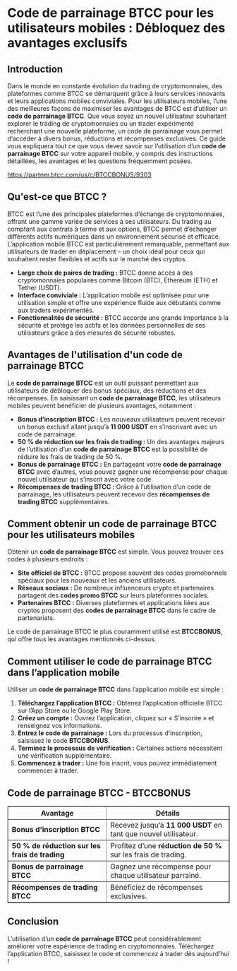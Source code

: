 <h1>Code de parrainage BTCC pour les utilisateurs mobiles : Débloquez des avantages exclusifs</h1>

<h2>Introduction</h2>
<p>Dans le monde en constante évolution du trading de cryptomonnaies, des plateformes comme BTCC se démarquent grâce à leurs services innovants et leurs applications mobiles conviviales. Pour les utilisateurs mobiles, l’une des meilleures façons de maximiser les avantages de BTCC est d’utiliser un <strong>code de parrainage BTCC</strong>. Que vous soyez un nouvel utilisateur souhaitant explorer le trading de cryptomonnaies ou un trader expérimenté recherchant une nouvelle plateforme, un code de parrainage vous permet d’accéder à divers bonus, réductions et récompenses exclusives. Ce guide vous expliquera tout ce que vous devez savoir sur l’utilisation d’un <strong>code de parrainage BTCC</strong> sur votre appareil mobile, y compris des instructions détaillées, les avantages et les questions fréquemment posées.</p>
<a href="https://partner.btcc.com/us/c/BTCCBONUS/9303" target="_blank">https://partner.btcc.com/us/c/BTCCBONUS/9303</a>

<h2>Qu'est-ce que BTCC ?</h2>
<p>BTCC est l’une des principales plateformes d’échange de cryptomonnaies, offrant une gamme variée de services à ses utilisateurs. Du trading au comptant aux contrats à terme et aux options, BTCC permet d’échanger différents actifs numériques dans un environnement sécurisé et efficace. L’application mobile BTCC est particulièrement remarquable, permettant aux utilisateurs de trader en déplacement – un choix idéal pour ceux qui souhaitent rester flexibles et actifs sur le marché des cryptos.</p>
<ul>
    <li><strong>Large choix de paires de trading :</strong> BTCC donne accès à des cryptomonnaies populaires comme Bitcoin (BTC), Ethereum (ETH) et Tether (USDT).</li>
    <li><strong>Interface conviviale :</strong> L’application mobile est optimisée pour une utilisation simple et offre une expérience fluide aux débutants comme aux traders expérimentés.</li>
    <li><strong>Fonctionnalités de sécurité :</strong> BTCC accorde une grande importance à la sécurité et protège les actifs et les données personnelles de ses utilisateurs grâce à des mesures de sécurité robustes.</li>
</ul>

<h2>Avantages de l'utilisation d'un code de parrainage BTCC</h2>
<p>Le <strong>code de parrainage BTCC</strong> est un outil puissant permettant aux utilisateurs de débloquer des bonus spéciaux, des réductions et des récompenses. En saisissant un <strong>code de parrainage BTCC</strong>, les utilisateurs mobiles peuvent bénéficier de plusieurs avantages, notamment :</p>
<ul>
    <li><strong>Bonus d’inscription BTCC :</strong> Les nouveaux utilisateurs peuvent recevoir un bonus exclusif allant jusqu’à <strong>11 000 USDT</strong> en s’inscrivant avec un code de parrainage.</li>
    <li><strong>50 % de réduction sur les frais de trading :</strong> Un des avantages majeurs de l’utilisation d’un <strong>code de parrainage BTCC</strong> est la possibilité de réduire les frais de trading de 50 %.</li>
    <li><strong>Bonus de parrainage BTCC :</strong> En partageant votre <strong>code de parrainage BTCC</strong> avec d’autres, vous pouvez gagner une récompense pour chaque nouvel utilisateur qui s’inscrit avec votre code.</li>
    <li><strong>Récompenses de trading BTCC :</strong> Grâce à l’utilisation d’un code de parrainage, les utilisateurs peuvent recevoir des <strong>récompenses de trading BTCC</strong> supplémentaires.</li>
</ul>

<h2>Comment obtenir un code de parrainage BTCC pour les utilisateurs mobiles</h2>
<p>Obtenir un <strong>code de parrainage BTCC</strong> est simple. Vous pouvez trouver ces codes à plusieurs endroits :</p>
<ul>
    <li><strong>Site officiel de BTCC :</strong> BTCC propose souvent des codes promotionnels spéciaux pour les nouveaux et les anciens utilisateurs.</li>
    <li><strong>Réseaux sociaux :</strong> De nombreux influenceurs crypto et partenaires partagent des <strong>codes promo BTCC</strong> sur leurs plateformes sociales.</li>
    <li><strong>Partenaires BTCC :</strong> Diverses plateformes et applications liées aux cryptos proposent des <strong>codes de parrainage BTCC</strong> dans le cadre de partenariats.</li>
</ul>
<p>Le code de parrainage BTCC le plus couramment utilisé est <strong>BTCCBONUS</strong>, qui offre tous les avantages mentionnés ci-dessus.</p>

<h2>Comment utiliser le code de parrainage BTCC dans l’application mobile</h2>
<p>Utiliser un <strong>code de parrainage BTCC</strong> dans l’application mobile est simple :</p>
<ol>
    <li><strong>Téléchargez l’application BTCC :</strong> Obtenez l’application officielle BTCC sur l’App Store ou le Google Play Store.</li>
    <li><strong>Créez un compte :</strong> Ouvrez l’application, cliquez sur « S’inscrire » et renseignez vos informations.</li>
    <li><strong>Entrez le code de parrainage :</strong> Lors du processus d’inscription, saisissez le code <strong>BTCCBONUS</strong>.</li>
    <li><strong>Terminez le processus de vérification :</strong> Certaines actions nécessitent une vérification supplémentaire.</li>
    <li><strong>Commencez à trader :</strong> Une fois inscrit, vous pouvez immédiatement commencer à trader.</li>
</ol>

<h2>Code de parrainage BTCC - BTCCBONUS</h2>
<table border="1">
    <tr>
        <th>Avantage</th>
        <th>Détails</th>
    </tr>
    <tr>
        <td><strong>Bonus d’inscription BTCC</strong></td>
        <td>Recevez jusqu’à <strong>11 000 USDT</strong> en tant que nouvel utilisateur.</td>
    </tr>
    <tr>
        <td><strong>50 % de réduction sur les frais de trading</strong></td>
        <td>Profitez d’une <strong>réduction de 50 %</strong> sur les frais de trading.</td>
    </tr>
    <tr>
        <td><strong>Bonus de parrainage BTCC</strong></td>
        <td>Gagnez une récompense pour chaque utilisateur parrainé.</td>
    </tr>
    <tr>
        <td><strong>Récompenses de trading BTCC</strong></td>
        <td>Bénéficiez de récompenses exclusives.</td>
    </tr>
</table>

<h2>Conclusion</h2>
<p>L’utilisation d’un <strong>code de parrainage BTCC</strong> peut considérablement améliorer votre expérience de trading en cryptomonnaies. Téléchargez l’application BTCC, saisissez le code et commencez à trader dès aujourd’hui !</p>
